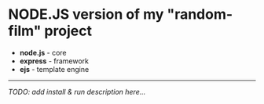 # NODE.JS version of my "random-film" project


* <b>node.js</b> - core
* <b>express</b> - framework
* <b>ejs</b> - template engine

<hr />

_TODO: add install & run description here..._
